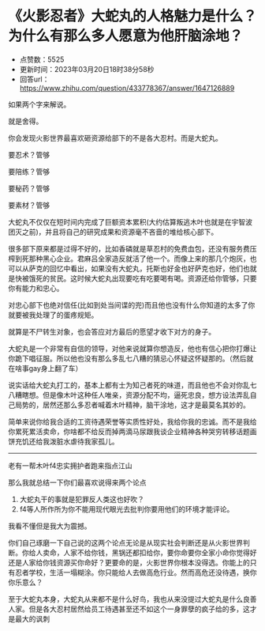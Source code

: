# 《火影忍者》大蛇丸的人格魅力是什么？为什么有那么多人愿意为他肝脑涂地？
- 点赞数：5525
- 更新时间：2023年03月20日18时38分58秒
- 回答url：https://www.zhihu.com/question/433778367/answer/1647126889
<body>
 <p data-pid="j9EoVbpY">如果两个字来解说。</p>
 <p data-pid="n8_R_5kz">就是舍得。</p>
 <p data-pid="pjn0l_EB">你会发现火影世界最喜欢砸资源给部下的不是各大忍村。而是大蛇丸。</p>
 <p data-pid="nY3M4KnQ">要忍术？管够</p>
 <p data-pid="j96v0VYT">要陪练？管够</p>
 <p data-pid="ONZVeqin">要秘药？管够</p>
 <p data-pid="ZC6pvfMJ">要素材？管够</p>
 <p data-pid="cni195i1">大蛇丸不仅仅在短时间内完成了巨额资本累积(大约估算叛逃木叶也就是在宇智波团灭之前)，并且将自己的研究成果和资源毫不吝啬的堆给核心部下。</p>
 <p data-pid="afdEduW_">很多部下原来都是过得不好的，比如香磷就是草忍村的免费血包，还没有服务费压榨到死那种黑心企业。君麻吕全家造反就活了他一个。而像上来的那几个炮灰，也可以从萨克的回忆中看出，如果没有大蛇丸，托斯也好金也好萨克也好，他们也就是快被饿死的贫民。这时候大蛇丸出现要吃有吃要喝有喝。资源还给你管够，只要你有能力和忠心。</p>
 <p data-pid="bU4YX8DD">对忠心部下也绝对信任(比如到处当间谍的兜)而且他也没有什么你知道的太多了你就要被我处理了的蛋疼规矩。</p>
 <p data-pid="3H7yqhLW">就算是不尸转生对象，也会答应对方最后的愿望才收下对方的身子。</p>
 <p data-pid="f6MKXFrK">大蛇丸是一个非常有自信的领导，对他来说就算你想造反，他也有信心把你打爆让你跪下唱征服。所以他也没有那么多乱七八糟的猜忌心怀疑这怀疑那的。（然后就在啥事gay身上翻了车）</p>
 <p data-pid="p0-VWWF7">说实话给大蛇丸打工的，基本上都有士为知己者死的味道，而且他也不会对你乱七八糟瞎想。但是像木叶这种任人唯亲，资源分配不均，逼死忠良，想方设法弄乱自己局势的，居然还那么多忍者喊着木叶精神，脑干涂地，这才是最莫名其妙的。</p>
 <p data-pid="NUYKgAag">简单来说你给我合适的工资待遇荣誉等实质性好处，我给你我的忠诚。而不是我给你累死累活卖命，你啥都不给反而掉两滴马尿跟我谈企业精神各种哭穷转移话题画饼充饥还给我泼脏水虐待我家孤儿。</p>
 <hr>
 <p data-pid="XnKtgi8z">老有一帮木叶f4忠实拥护者跑来指点江山</p>
 <p data-pid="W-QufzFW">那么我就总结一下你们最喜欢说得来两个论点</p>
 <ol>
  <li data-pid="TspMe47j">大蛇丸干的事就是犯罪反人类这也好吹？</li>
  <li data-pid="LyGXUQ2z">f4等人所作所为你不能用现代眼光去批判你要用他们的环境才能评论。</li>
 </ol>
 <p data-pid="Ux_K7SRj">我看不懂但是我大为震撼。</p>
 <p data-pid="L87HditK">你们自己琢磨一下自己说的这两个论点无论是从现实社会判断还是从火影世界判断。你给人卖命，人家不给你钱，黑锅还都扣给你，要你命要你全家小命你觉得好还是人家给你钱资源买你命好？更要命的是，火影世界你根本没得选。你能上的只有忍者学校，生活一塌糊涂。你只能给人去做高危行业。然而高危还没待遇，换你你乐意么？</p>
 <p data-pid="9mglHkqD">至于大蛇丸本身，大蛇丸从来都不是什么好鸟，我也从来没提过大蛇丸是什么良善人家。但是各大忍村居然给员工待遇甚至还不如这个一身罪孽的疯子给的多，这才是最大的讽刺</p>
</body>